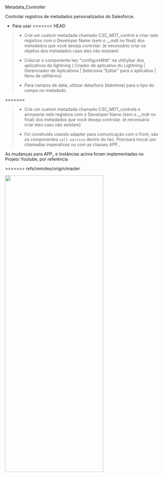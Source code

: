 Metadata_Controller

Controlar registros de metadados personalizados do Salesforce.

- Para usar
<<<<<<< HEAD
> - <p>Crie um custom metadada chamado C3C_MDT_control e criar nele registros com o Developer Name (sem o __mdt no final) dos metadados que você deseja controlar. (é necessário criar os objetos dos metadados caso eles não existam)</p>
> - <p> Colocar o componente lwc "configureMdt" na utilitybar dos aplicativos do lightning ( Criador de aplicativo do Lightning | Gerenciador de Aplicativos | Seleciona "Editar" para o aplicativo | Itens de utilitários)</p>
> - <p> Para campos de data, utilizar data/hora (datetime) para o tipo do campo no metadado </p>
=======
> - <p>Crie um custom metadada chamado C3C_MDT_controls e armazene nele registros com o Developer Name (sem o __mdt no final) dos metadados que você deseja controlar. (é necessário criar eles caso não existam)</p>
> - <p>Foi construído usando adapter para comunicação com o front, são os componentes <code>call-service</code> dentro do lwc. Precisará trocar por chamadas imperativas ou com as classes APP_ </p>

<p>As mudanças para APP_ e Instâncias acima foram implementadas no Projeto Youtube, por referência </p>
>>>>>>> refs/remotes/origin/master

<img src="https://user-images.githubusercontent.com/79648814/229036254-8f40cdd0-b982-4358-a8bf-e0158a0ba1fa.png" width="80%" height="50%"></img>



